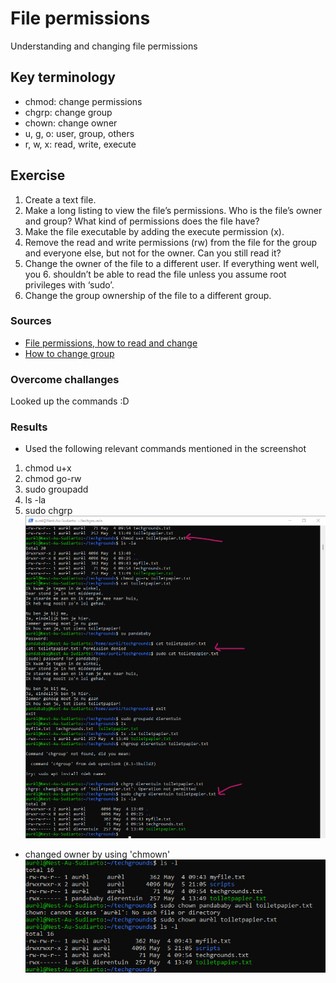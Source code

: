 # File permissions
Understanding and changing file permissions

## Key terminology
- chmod: change permissions
- chgrp: change group
- chown: change owner
- u, g, o: user, group, others
- r, w, x: read, write, execute

## Exercise
1. Create a text file.
2. Make a long listing to view the file’s permissions. Who is the file’s owner and group? What kind of permissions does the file have?
3. Make the file executable by adding the execute permission (x).
4. Remove the read and write permissions (rw) from the file for the group and everyone else, but not for the owner. Can you still read it?
5. Change the owner of the file to a different user. If everything went well, you 6. shouldn’t be able to read the file unless you assume root privileges with ‘sudo’.
7. Change the group ownership of the file to a different group.

### Sources
- [File permissions, how to read and change](https://kb.iu.edu/d/abdb#:~:text=To%20view%20the%20permissions%20for,in%20a%20directory%20in%20Unix.&text=In%20the%20output%20example%20above,a%20file%20or%20a%20directory.)
- [How to change group](https://linuxize.com/post/chgrp-command-in-linux/)

### Overcome challanges
Looked up the commands :D

### Results
- Used the following relevant commands mentioned in the screenshot
1. chmod u+x 
2. chmod go-rw
3. sudo groupadd
4. ls -la
5. sudo chgrp
![screenshot of terminal with commands and results](../00_includes/05-LIN.png)

- changed owner by using 'chmown'
![screenshot of chown](../00_includes/05-LIN_chown.png)


